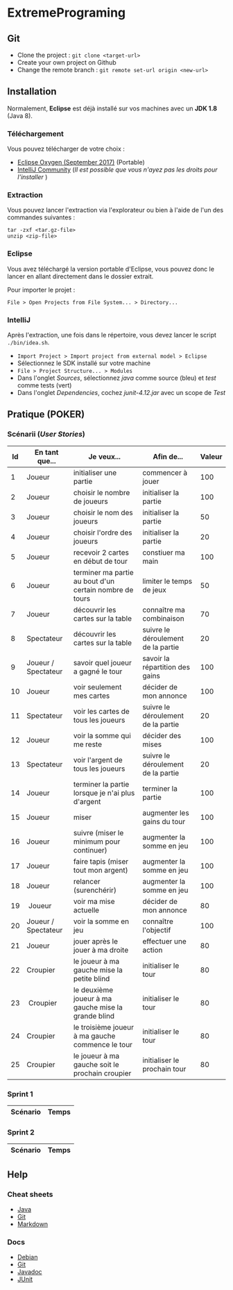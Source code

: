 # ExtremePrograming

## Git

* Clone the project : `git clone <target-url>`
* Create your own project on Github
* Change the remote branch : `git remote set-url origin <new-url>`

## Installation

Normalement, **Eclipse** est déjà installé sur vos machines avec un **JDK 1.8** (Java 8).


### Téléchargement

Vous pouvez télécharger de votre choix :
* [Eclipse Oxygen (September 2017)](http://www.eclipse.org/downloads/packages/eclipse-ide-java-developers/oxygenrc3) (Portable)
* [IntelliJ Community](https://www.jetbrains.com/idea/download/) (_Il est possible que vous n'ayez pas les droits pour l'installer_ )

### Extraction

Vous pouvez lancer l'extraction via l'explorateur ou bien à l'aide de l'un des commandes suivantes :
```
tar -zxf <tar.gz-file>
unzip <zip-file>
```

### Eclipse

Vous avez téléchargé la version portable d'Eclipse, vous pouvez donc le lancer en allant directement dans le dossier extrait.

Pour importer le projet :
```
File > Open Projects from File System... > Directory...
```

### IntelliJ

Après l'extraction, une fois dans le répertoire, vous devez lancer le script `./bin/idea.sh`.

* `Import Project > Import project from external model > Eclipse`
* Sélectionnez le SDK installé sur votre machine
* `File > Project Structure... > Modules`
* Dans l'onglet _Sources_, sélectionnez _java_ comme source (bleu) et _test_ comme tests (vert)
* Dans l'onglet _Dependencies_, cochez _junit-4.12.jar_ avec un scope de _Test_

## Pratique (POKER)

### Scénarii (_User Stories_)

Id | En tant que... | Je veux... | Afin de... | Valeur
--- | --- | --- | --- | ---
1 | Joueur | initialiser une partie | commencer à jouer | 100
2 | Joueur | choisir le nombre de joueurs | initialiser la partie | 100
3 | Joueur | choisir le nom des joueurs | initialiser la partie | 50
4 | Joueur | choisir l'ordre des joueurs | initialiser la partie | 20
5 | Joueur | recevoir 2 cartes en début de tour | constiuer ma main | 100
6 | Joueur | terminer ma partie au bout d'un certain nombre de tours | limiter le temps de jeux | 50
7 | Joueur | découvrir les cartes sur la table | connaître ma combinaison | 70
8 | Spectateur | découvrir les cartes sur la table | suivre le déroulement de la partie | 20
9 | Joueur / Spectateur | savoir quel joueur a gagné le tour | savoir la répartition des gains | 100
10 | Joueur | voir seulement mes cartes | décider de mon annonce | 100
11 | Spectateur | voir les cartes de tous les joueurs | suivre le déroulement de la partie | 20
12 | Joueur | voir la somme qui me reste | décider des mises | 100
13 | Spectateur | voir l'argent de tous les joueurs | suivre le déroulement de la partie | 20
14 | Joueur | terminer la partie lorsque je n'ai plus d'argent | terminer la partie | 100
15 | Joueur | miser | augmenter les gains du tour | 100
16 | Joueur | suivre (miser le minimum pour continuer) | augmenter la somme en jeu | 100
17 | Joueur | faire tapis (miser tout mon argent) | augmenter la somme en jeu | 100
18 | Joueur | relancer (surenchérir) | augmenter la somme en jeu | 100
19 | Joueur | voir ma mise actuelle | décider de mon annonce | 80
20 | Joueur / Spectateur | voir la somme en jeu | connaître l'objectif | 100
21 | Joueur | jouer après le jouer à ma droite | effectuer une action | 80
22 | Croupier | le joueur à ma gauche mise la petite blind | initialiser le tour | 80
23 | Croupier | le deuxième joueur à ma gauche mise la grande blind | initialiser le tour | 80
24 | Croupier | le troisième joueur à ma gauche commence le tour | initialiser le tour | 80
25 | Croupier | le joueur à ma gauche soit le prochain croupier | initialiser le prochain tour | 80

### Sprint 1

Scénario | Temps
--- | ---


### Sprint 2

Scénario | Temps
--- | ---


## Help

### Cheat sheets

* [Java](https://introcs.cs.princeton.edu/java/11cheatsheet/ "Java Programing Cheatsheet")
* [Git](https://www.git-tower.com/blog/posts/git-cheat-sheet "Git Tower")
* [Markdown](https://github.com/adam-p/markdown-here/wiki/Markdown-Cheatsheet "Markdown Cheat Sheet by Adam Pritchard")

### Docs

* [Debian](https://www.debian.org/doc/manuals/refcard/refcard "Debian Doc")
* [Git](https://git-scm.com/documentation "Git SCM doc")
* [Javadoc](https://docs.oracle.com/javase/8/docs/api/ "Java 8 Doc")
* [JUnit](http://junit.org/junit4/javadoc/latest/ "JUnit Doc")
